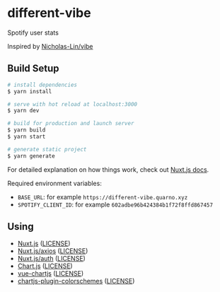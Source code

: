 # different-vibe

Spotify user stats

Inspired by [Nicholas-Lin/vibe](https://github.com/Nicholas-Lin/vibe)

## Build Setup

```bash
# install dependencies
$ yarn install

# serve with hot reload at localhost:3000
$ yarn dev

# build for production and launch server
$ yarn build
$ yarn start

# generate static project
$ yarn generate
```

For detailed explanation on how things work, check out [Nuxt.js docs](https://nuxtjs.org).

Required environment variables:

* `BASE_URL`: for example `https://different-vibe.quarno.xyz`
* `SPOTIFY_CLIENT_ID`: for example `602adbe96b424384b1f72f8ffd867457`

## Using

* [Nuxt.js](https://github.com/nuxt/nuxt.js) ([LICENSE](https://raw.githubusercontent.com/nuxt/nuxt.js/dev/LICENSE))
* [Nuxt.js/axios](https://github.com/nuxt-community/axios-module) ([LICENSE](https://raw.githubusercontent.com/nuxt-community/axios-module/master/LICENSE))
* [Nuxt.js/auth](https://github.com/nuxt-community/auth-module) ([LICENSE](https://raw.githubusercontent.com/nuxt-community/auth-module/dev/LICENSE))
* [Chart.js](https://github.com/chartjs/Chart.js) ([LICENSE](https://raw.githubusercontent.com/chartjs/Chart.js/master/LICENSE.md))
* [vue-chartjs](https://github.com/apertureless/vue-chartjs) ([LICENSE](https://raw.githubusercontent.com/apertureless/vue-chartjs/develop/LICENSE.txt))
* [chartjs-plugin-colorschemes](https://github.com/nagix/chartjs-plugin-colorschemes) ([LICENSE](https://raw.githubusercontent.com/nagix/chartjs-plugin-colorschemes/master/LICENSE.md))
